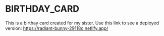 # BIRTHDAY_CARD
This is a birthay card created for my sister. Use this link to see a deployed version: https://radiant-bunny-29118c.netlify.app/
